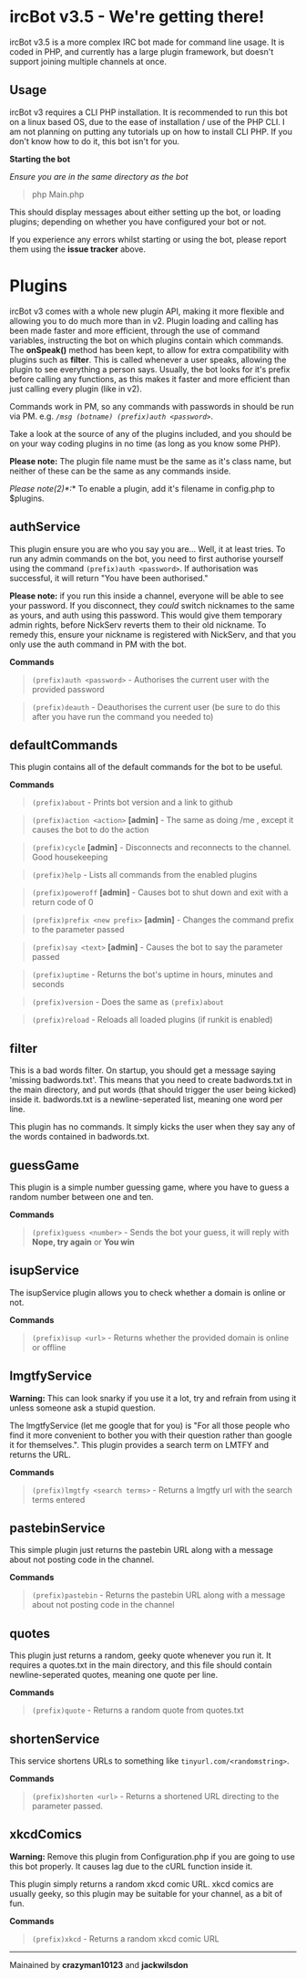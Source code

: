 ircBot v3.5 - We're getting there!
==================================
ircBot v3.5 is a more complex IRC bot made for command line usage. It is coded in PHP, and currently has a large plugin framework, but doesn't support joining multiple channels at once.


Usage
-----
ircBot v3 requires a CLI PHP installation. It is recommended to run this bot on a linux based OS, due to the ease of installation / use of the PHP CLI. I am not planning on putting any tutorials up on how to install CLI PHP. If you don't know how to do it, this bot isn't for you.

**Starting the bot**

*Ensure you are in the same directory as the bot*

> php Main.php

This should display messages about either setting up the bot, or loading plugins; depending on whether you have configured your bot or not.

If you experience any errors whilst starting or using the bot, please report them using the **issue tracker** above.


Plugins
=======
ircBot v3 comes with a whole new plugin API, making it more flexible and allowing you to do much more than in v2. Plugin loading and calling has been made faster and more efficient, through the use of command variables, instructing the bot on which plugins contain which commands. The **onSpeak()** method has been kept, to allow for extra compatibility with plugins such as **filter**. This is called whenever a user speaks, allowing the plugin to see everything a person says. Usually, the bot looks for it's prefix before calling any functions, as this makes it faster and more efficient than just calling every plugin (like in v2).

Commands work in PM, so any commands with passwords in should be run via PM. e.g. *`/msg (botname) (prefix)auth <password>`*.

Take a look at the source of any of the plugins included, and you should be on your way coding plugins in no time (as long as you know some PHP).

**Please note:** The plugin file name must be the same as it's class name, but neither of these can be the same as any commands inside.

**Please note*(2)*:** To enable a plugin, add it's filename in config.php to $plugins.


authService
-----------
This plugin ensure you are who you say you are... Well, it at least tries.
To run any admin commands on the bot, you need to first authorise yourself using the command `(prefix)auth <password>`.
If authorisation was successful, it will return "You have been authorised."

**Please note:** if you run this inside a channel, everyone will be able to see your password. If you disconnect, they *could* switch nicknames to the same as yours, and auth using this password. This would give them temporary admin rights, before NickServ reverts them to their old nickname. To remedy this, ensure your nickname is registered with NickServ, and that you only use the auth command in PM with the bot.

**Commands**

> `(prefix)auth <password>` - Authorises the current user with the provided password

> `(prefix)deauth` - Deauthorises the current user (be sure to do this after you have run the command you needed to)


defaultCommands
---------------
This plugin contains all of the default commands for the bot to be useful.

**Commands**

> `(prefix)about` - Prints bot version and a link to github

> `(prefix)action <action>` **[admin]** - The same as doing /me <action>, except it causes the bot to do the action 

> `(prefix)cycle` **[admin]** - Disconnects and reconnects to the channel. Good housekeeping

> `(prefix)help` - Lists all commands from the enabled plugins

> `(prefix)poweroff` **[admin]** - Causes bot to shut down and exit with a return code of 0

> `(prefix)prefix <new prefix>` **[admin]** - Changes the command prefix to the parameter passed

> `(prefix)say <text>` **[admin]** - Causes the bot to say the parameter passed

> `(prefix)uptime` - Returns the bot's uptime in hours, minutes and seconds

> `(prefix)version` - Does the same as `(prefix)about`

> `(prefix)reload` - Reloads all loaded plugins (if runkit is enabled)


filter
------
This is a bad words filter. On startup, you should get a message saying 'missing badwords.txt'. This means that you need to create badwords.txt in the main directory, and put words (that should trigger the user being kicked) inside it. badwords.txt is a newline-seperated list, meaning one word per line.

This plugin has no commands. It simply kicks the user when they say any of the words contained in badwords.txt.


guessGame
---------
This plugin is a simple number guessing game, where you have to guess a random number between one and ten.

**Commands**

> `(prefix)guess <number>` - Sends the bot your guess, it will reply with **Nope, try again** or **You win**


isupService
-----------
The isupService plugin allows you to check whether a domain is online or not.

**Commands**

> `(prefix)isup <url>` - Returns whether the provided domain is online or offline


lmgtfyService
-------------
**Warning:** This can look snarky if you use it a lot, try and refrain from using it unless someone ask a stupid question.

The lmgtfyService (let me google that for you) is "For all those people who find it more convenient to bother you with their question rather than google it for themselves.". This plugin provides a search term on LMTFY and returns the URL.

**Commands**

> `(prefix)lmgtfy <search terms>` - Returns a lmgtfy url with the search terms entered


pastebinService
---------------
This simple plugin just returns the pastebin URL along with a message about not posting code in the channel.

**Commands**

> `(prefix)pastebin` - Returns the pastebin URL along with a message about not posting code in the channel


quotes
------
This plugin just returns a random, geeky quote whenever you run it. It requires a quotes.txt in the main directory, and this file should contain newline-seperated quotes, meaning one quote per line.

**Commands**

> `(prefix)quote` - Returns a random quote from quotes.txt


shortenService
--------------
This service shortens URLs to something like `tinyurl.com/<randomstring>`.

**Commands**

> `(prefix)shorten <url>` - Returns a shortened URL directing to the parameter passed.


xkcdComics
----------
**Warning:** Remove this plugin from Configuration.php if you are going to use this bot properly. It causes lag due to the cURL function inside it.

This plugin simply returns a random xkcd comic URL. xkcd comics are usually geeky, so this plugin may be suitable for your channel, as a bit of fun.

**Commands**

> `(prefix)xkcd` - Returns a random xkcd comic URL

***

Mainained by **crazyman10123** and **jackwilsdon**